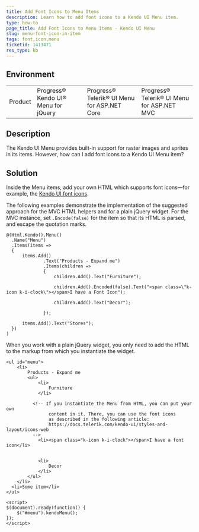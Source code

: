 ```yaml
---
title: Add Font Icons to Menu Items
description: Learn how to add font icons to a Kendo UI Menu item.
type: how-to
page_title: Add Font Icons to Menu Items - Kendo UI Menu
slug: menu-font-icon-in-item
tags: font,icon,menu
ticketid: 1413471
res_type: kb
---
```


## Environment

<table>
    <tbody>
	    <tr>
	    	<td>Product</td>
        <td>Progress® Kendo UI® Menu for jQuery</td>
	    	<td>Progress® Telerik® UI Menu for ASP.NET Core</td>
	    	<td>Progress® Telerik® UI Menu for ASP.NET MVC</td>
	    </tr>
    </tbody>
</table>


## Description

The Kendo UI Menu provides built-in support for raster images and sprites in its items. However, how can I add font icons to a Kendo UI Menu item?

## Solution

Inside the Menu items, add your own HTML which supports font icons&mdash;for example, the [Kendo UI font icons](https://docs.telerik.com/kendo-ui/styles-and-layout/icons-web).

The following examples demonstrate the implementation of the suggested approach for the MVC HTML helpers and for a plain jQuery widget. For the MVC instance, set `.Encode(false)` for the item so that its HTML is parsed, and escape the quotation marks.

```
@(Html.Kendo().Menu()
  .Name("Menu")
  .Items(items =>
  {
	  items.Add()
			  .Text("Products - Expand me")
			  .Items(children =>
			  {
				  children.Add().Text("Furniture");

				  children.Add().Encoded(false).Text("<span class=\"k-icon k-i-clock\"></span>I have a Font Icon");

				  children.Add().Text("Decor");

			  });

	  items.Add().Text("Stores");
  })
)
```

When you work with a plain jQuery widget, you only need to add the HTML to the markup from which you instantiate the widget.

```dojo
<ul id="menu">
    <li>
        Products - Expand me
        <ul>
            <li>
                Furniture
            </li>

          <!-- If you instantiate the Menu from HTML, you can put your own
                content in it. There, you can use the font icons
                as described in the following article:
                https://docs.telerik.com/kendo-ui/styles-and-layout/icons-web
          -->
            <li><span class="k-icon k-i-clock"></span>I have a font icon</li>


            <li>
                Decor
            </li>
        </ul>
    </li>
  <li>Some item</li>
</ul>

<script>
$(document).ready(function() {
    $("#menu").kendoMenu();
});
</script>
```
